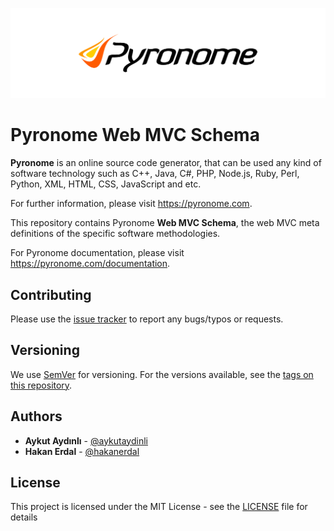 ![Pyronome Web MVC Schema Public Repository](README.png "Pyronome Web MVC Schema Public Repository")

# Pyronome Web MVC Schema

**Pyronome** is an online source code generator, that can be used any kind of software technology such as C++, Java, C#, PHP, Node.js, Ruby, Perl, Python, XML, HTML, CSS, JavaScript and etc.

For further information, please visit https://pyronome.com.

This repository contains Pyronome **Web MVC Schema**, the web MVC meta definitions of the specific software methodologies.

For Pyronome documentation, please visit https://pyronome.com/documentation.

## Contributing

Please use the [issue tracker](https://github.com/pyronome/schemas/issues) to report any bugs/typos or requests.

## Versioning

We use [SemVer](http://semver.org/) for versioning. For the versions available, see the [tags on this repository](https://github.com/pyronome/schemas/tags). 

## Authors

* **Aykut Aydınlı** - [@aykutaydinli](https://github.com/aykutaydinli)
* **Hakan Erdal** - [@hakanerdal](https://github.com/hakanerdal)

## License

This project is licensed under the MIT License - see the [LICENSE](LICENSE) file for details
